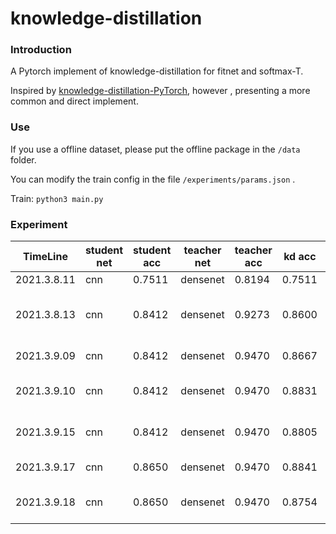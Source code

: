 # knowledge-distillation
### Introduction

A Pytorch implement of knowledge-distillation for fitnet and softmax-T.

Inspired by [knowledge-distillation-PyTorch](https://github.com/peterliht/knowledge-distillation-pytorch), however , presenting a more common and direct implement.

### Use

If you use a offline dataset, please put the offline package in the `/data` folder.

You can modify the train config in the file  `/experiments/params.json` . 

Train: `python3 main.py`

### Experiment

| TimeLine    | student net | student acc | teacher net | teacher acc | kd acc | loss function | epoch | Comments                         |
| ----------- | ----------- | ----------- | ----------- | ----------- | ------ | ------------- | ----- | -------------------------------- |
| 2021.3.8.11 | cnn         | 0.7511      | densenet    | 0.8194      | 0.7511 | fitnet        | 30    | init version                     |
| 2021.3.8.13 | cnn         | 0.8412      | densenet    | 0.9273      | 0.8600 | fitnet        | 30    | common version, overfit densenet |
| 2021.3.9.09 | cnn         | 0.8412      | densenet    | 0.9470      | 0.8667 | fitnet        | 30    | common densenet                  |
| 2021.3.9.10 | cnn         | 0.8412      | densenet    | 0.9470      | 0.8831 | softmaxT      | 100   | softmaxT loss function           |
| 2021.3.9.15 | cnn         | 0.8412      | densenet    | 0.9470      | 0.8805 | fitnet        | 100   | enlarge epoch number             |
| 2021.3.9.17 | cnn         | 0.8650      | densenet    | 0.9470      | 0.8841 | fitnet        | 100   | improve cnn acc                  |
| 2021.3.9.18 | cnn         | 0.8650      | densenet    | 0.9470      | 0.8754 | fitnet        | 100   | change T from 20 to 4            |


